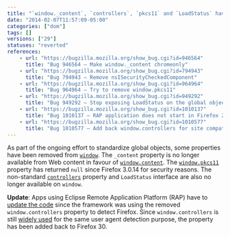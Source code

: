 ```yaml
---
title: "`window._content`, `controllers`, `pkcs11` and `LoadStatus` have been removed"
date: "2014-02-07T11:57:09-05:00"
categories: ["dom"]
tags: []
versions: ["29"]
statuses: "reverted"
references:
    - url: "https://bugzilla.mozilla.org/show_bug.cgi?id=946564"
      title: "Bug 946564 – Make window._content chromeonly"
    - url: "https://bugzilla.mozilla.org/show_bug.cgi?id=794943"
      title: "Bug 794943 – Remove nsISecurityCheckedComponent"
    - url: "https://bugzilla.mozilla.org/show_bug.cgi?id=964964"
      title: "Bug 964964 – Try to remove window.pkcs11"
    - url: "https://bugzilla.mozilla.org/show_bug.cgi?id=949292"
      title: "Bug 949292 – Stop exposing LoadStatus on the global object"
    - url: "https://bugzilla.mozilla.org/show_bug.cgi?id=1010137"
      title: "Bug 1010137 – RAP application does not start in Firefox 29"
    - url: "https://bugzilla.mozilla.org/show_bug.cgi?id=1010577"
      title: "Bug 1010577 – Add back window.controllers for site compatibility"
---
```

As part of the ongoing effort to standardize global objects, some properties have been removed from [`window`](https://developer.mozilla.org/docs/Web/API/window). The `_content` property is no longer available from Web content in favour of [`window.content`](https://developer.mozilla.org/docs/Web/API/window.content). The [`window.pkcs11`](https://developer.mozilla.org/docs/Web/API/window.pkcs11) property has returned `null` since Firefox 3.0.14 for security reasons. The non-standard [`controllers`](https://developer.mozilla.org/docs/Web/API/window.controllers) property and `LoadStatus` interface are also no longer available on `window`.

**Update**: Apps using Eclipse Remote Application Platform (RAP) have to [update the code](https://wiki.eclipse.org/RAP/FAQ#Blank_page_or_client_crash_in_Firefox_29.2B) since the framework was using the removed `window.controllers` property to detect Firefox. Since `window.controllers` is still [widely used](https://github.com/search?q=%22window.controllers%22+Gecko&type=Code) for the same user agent detection purpose, the property has been added back to Firefox 30.
